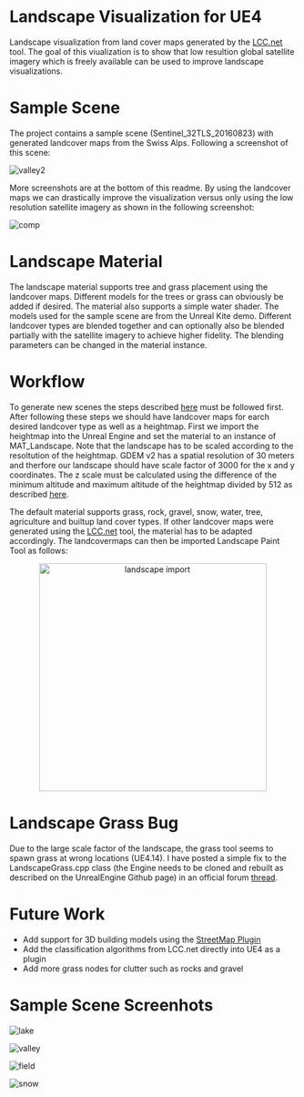 # Landscape Visualization for UE4
Landscape visualization from land cover maps generated by the [LCC.net](https://github.com/bneukom/LCC.net) tool. The goal of this viualization is to show that low resultion global satellite imagery which is freely available can be used to improve landscape visualizations.

# Sample Scene
The project contains a sample scene (Sentinel_32TLS_20160823) with generated landcover maps from the Swiss Alps. Following a screenshot of this scene:

![valley2](http://i.imgur.com/o2mMmSl.jpg)

More screenshots are at the bottom of this readme. By using the landcover maps we can drastically improve the visualization versus only using the low resolution satellite imagery as shown in the following screenshot:

![comp](http://i.imgur.com/V7X0LfG.jpg)

# Landscape Material
The landscape material supports tree and grass placement using the landcover maps. Different models for the trees or grass can obviously be added if desired. The material also supports a simple water shader. The models used for the sample scene are from the Unreal Kite demo. Different landcover types are blended together and can optionally also be blended partially with the satellite imagery to achieve higher fidelity. The blending parameters can be changed in the material instance.

# Workflow
To generate new scenes the steps described [here](https://github.com/bneukom/LCC.net) must be followed first. After following these steps we should have landcover maps for earch desired landcover type as well as a heightmap. First we import the heightmap into the Unreal Engine and set the material to an instance of MAT_Landscape. Note that the landscape has to be scaled according to the resoltution of the heightmap. GDEM v2 has a spatial resolution of 30 meters and therfore our landscape should have scale factor of 3000 for the x and y coordinates. The z scale must be calculated using the difference of the minimum altitude and maximum altitude of the heightmap divided by 512 as described [here](https://wiki.unrealengine.com/World_Machine_to_Unreal_Engine_4_-_In_Depth_Guide).

The default material supports grass, rock, gravel, snow, water, tree, agriculture and builtup land cover types. If other landcover maps were generated using the [LCC.net](https://github.com/bneukom/LCC.net) tool, the material has to be adapted accordingly. The landcovermaps can then be imported Landscape Paint Tool as follows:

<p align="center">
   <img src="http://i.imgur.com/ZXjcerH.png" alt="landscape import" height="400"/>
</p>

# Landscape Grass Bug
Due to the large scale factor of the landscape, the grass tool seems to spawn grass at wrong locations (UE4.14). I have posted a simple fix to the LandscapeGrass.cpp class (the Engine needs to be cloned and rebuilt as described on the UnrealEngine Github page) in an official forum [thread](https://answers.unrealengine.com/questions/535737/grass-tool-spawns-below-landscape.html).

# Future Work
* Add support for 3D building models using the [StreetMap Plugin](https://github.com/ue4plugins/StreetMap)
* Add the classification algorithms from LCC.net directly into UE4 as a plugin
* Add more grass nodes for clutter such as rocks and gravel

# Sample Scene Screenhots

![lake](http://i.imgur.com/NfWtd7T.jpg)

![valley](http://i.imgur.com/me6KWro.jpg)

![field](http://i.imgur.com/WYsyBrb.jpg)

![snow](http://i.imgur.com/rVHfkxn.jpg)

